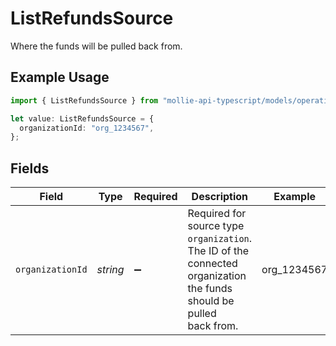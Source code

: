 # ListRefundsSource

Where the funds will be pulled back from.

## Example Usage

```typescript
import { ListRefundsSource } from "mollie-api-typescript/models/operations";

let value: ListRefundsSource = {
  organizationId: "org_1234567",
};
```

## Fields

| Field                                                                                                               | Type                                                                                                                | Required                                                                                                            | Description                                                                                                         | Example                                                                                                             |
| ------------------------------------------------------------------------------------------------------------------- | ------------------------------------------------------------------------------------------------------------------- | ------------------------------------------------------------------------------------------------------------------- | ------------------------------------------------------------------------------------------------------------------- | ------------------------------------------------------------------------------------------------------------------- |
| `organizationId`                                                                                                    | *string*                                                                                                            | :heavy_minus_sign:                                                                                                  | Required for source type `organization`. The ID of the connected organization the funds should be pulled<br/>back from. | org_1234567                                                                                                         |